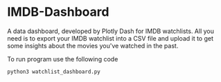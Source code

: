 # IMDB-Dashboard

A data dashboard, developed by Plotly Dash for IMDB watchlists. All you need is to export your IMDB watchlist into a CSV file and upload it to get some insights about the movies you've watched in the past.


To run program use the following code
```
python3 watchlist_dashboard.py
```
